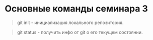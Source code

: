 # Основные команды семинара 3

> git init - инициализация локального репозитория.

> git status - получить инфо от git о его текущем состоянии.